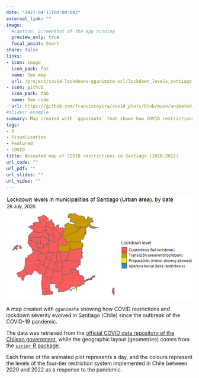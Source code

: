 ```yaml
---
date: "2021-04-11T00:00:00Z"
external_link: ""
image:
  #caption: Screenshot of the app running
  preview_only: true
  focal_point: Smart
share: false
links:
- icon: image
  icon_pack: fas
  name: See map
  url: /project/covid-lockdowns-gganimate-scl/lockdown_levels_santiago.gif
- icon: github 
  icon_pack: fab
  name: See code
  url: https://github.com/franciscoyira/covid_plots/blob/main/animated_map_lockdown_levels.R
#slides: example
summary: Map created with `gganimate` that shows how COVID restrictions and lockdown severity evolved in Santiago (Chile) since the outbreak of the COVID-19 pandemic.
tags:
- R
- Visualisation
- Featured
- COVID
title: Animated map of COVID restrictions in Santiago (2020-2022)
url_code: ""
url_pdf: ""
url_slides: ""
url_video: ""
---
```


![Animated map of COVID lockdown levels in municipalities of Santiago urban area, from 2020 to 2022](lockdown_levels_santiago.gif)

A map created with `gganimate` showing how COVID restrictions and lockdown severity evolved in Santiago (Chile) since the outbreak of the COVID-19 pandemic.

The data was retrieved from the [official COVID data repository of the Chilean government](https://github.com/MinCiencia/Datos-COVID19/), while the geographic layout (geometries) comes from the [`sinimr` R package](https://github.com/robsalasco/sinimr).

Each frame of the animated plot represents a day, and the colours represent the levels of the four-tier restriction system implemented in Chile between 2020 and 2022 as a response to the pandemic.